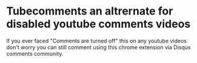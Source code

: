 # Tubecomments an altrernate for disabled youtube comments videos 

If you ever faced "Comments are turned off" this on any youtube videos don't worry you can still 
comment using this chrome extension via Disqus comments community.
